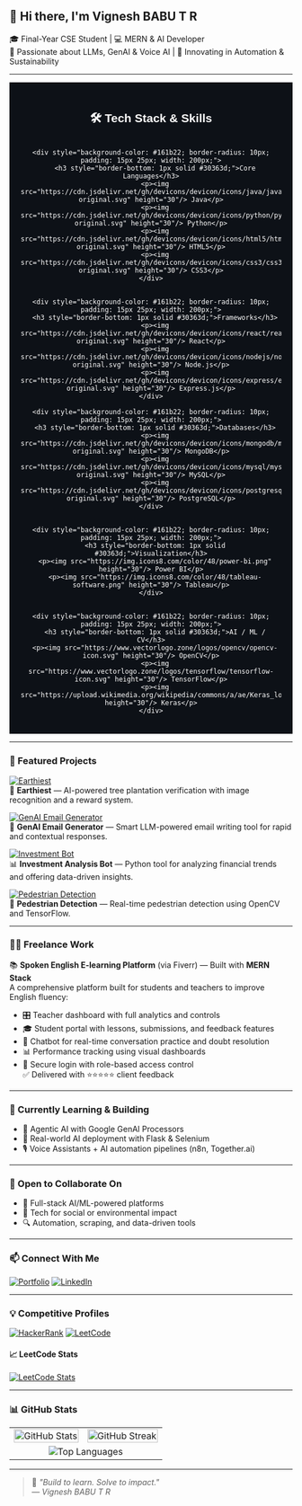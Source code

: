 ## 👋 Hi there, I'm Vignesh BABU T R

🎓 Final-Year CSE Student | 💻 MERN & AI Developer  
🧠 Passionate about LLMs, GenAI & Voice AI | 🌱 Innovating in Automation & Sustainability

---

<div align="center" style="padding: 20px; background-color: #0d1117; color: white; font-family: sans-serif;">

  <h2>🛠️ Tech Stack & Skills</h2>

  <div style="display: flex; flex-wrap: wrap; justify-content: center; gap: 20px; margin-top: 20px;">

    <div style="background-color: #161b22; border-radius: 10px; padding: 15px 25px; width: 200px;">
      <h3 style="border-bottom: 1px solid #30363d;">Core Languages</h3>
      <p><img src="https://cdn.jsdelivr.net/gh/devicons/devicon/icons/java/java-original.svg" height="30"/> Java</p>
      <p><img src="https://cdn.jsdelivr.net/gh/devicons/devicon/icons/python/python-original.svg" height="30"/> Python</p>
      <p><img src="https://cdn.jsdelivr.net/gh/devicons/devicon/icons/html5/html5-original.svg" height="30"/> HTML5</p>
      <p><img src="https://cdn.jsdelivr.net/gh/devicons/devicon/icons/css3/css3-original.svg" height="30"/> CSS3</p>
    </div>

   
    <div style="background-color: #161b22; border-radius: 10px; padding: 15px 25px; width: 200px;">
      <h3 style="border-bottom: 1px solid #30363d;">Frameworks</h3>
      <p><img src="https://cdn.jsdelivr.net/gh/devicons/devicon/icons/react/react-original.svg" height="30"/> React</p>
      <p><img src="https://cdn.jsdelivr.net/gh/devicons/devicon/icons/nodejs/nodejs-original.svg" height="30"/> Node.js</p>
      <p><img src="https://cdn.jsdelivr.net/gh/devicons/devicon/icons/express/express-original.svg" height="30"/> Express.js</p>
    </div>

    <div style="background-color: #161b22; border-radius: 10px; padding: 15px 25px; width: 200px;">
      <h3 style="border-bottom: 1px solid #30363d;">Databases</h3>
      <p><img src="https://cdn.jsdelivr.net/gh/devicons/devicon/icons/mongodb/mongodb-original.svg" height="30"/> MongoDB</p>
      <p><img src="https://cdn.jsdelivr.net/gh/devicons/devicon/icons/mysql/mysql-original.svg" height="30"/> MySQL</p>
      <p><img src="https://cdn.jsdelivr.net/gh/devicons/devicon/icons/postgresql/postgresql-original.svg" height="30"/> PostgreSQL</p>
    </div>

   
    <div style="background-color: #161b22; border-radius: 10px; padding: 15px 25px; width: 200px;">
      <h3 style="border-bottom: 1px solid #30363d;">Visualization</h3>
      <p><img src="https://img.icons8.com/color/48/power-bi.png" height="30"/> Power BI</p>
      <p><img src="https://img.icons8.com/color/48/tableau-software.png" height="30"/> Tableau</p>
    </div>

    
    <div style="background-color: #161b22; border-radius: 10px; padding: 15px 25px; width: 200px;">
      <h3 style="border-bottom: 1px solid #30363d;">AI / ML / CV</h3>
      <p><img src="https://www.vectorlogo.zone/logos/opencv/opencv-icon.svg" height="30"/> OpenCV</p>
      <p><img src="https://www.vectorlogo.zone/logos/tensorflow/tensorflow-icon.svg" height="30"/> TensorFlow</p>
      <p><img src="https://upload.wikimedia.org/wikipedia/commons/a/ae/Keras_logo.svg" height="30"/> Keras</p>
    </div>

  </div>

</div>


---

### 🚀 Featured Projects

[![Earthiest](https://img.shields.io/badge/Earthiest🌱-View%20Project-228B22?style=for-the-badge&logo=tree&logoColor=white)](https://github.com/VICKY-0017/Earthiest)  
🌿 **Earthiest** — AI-powered tree plantation verification with image recognition and a reward system.

[![GenAI Email Generator](https://img.shields.io/badge/Email%20GenAI📧-LLM%20Tool-4B0082?style=for-the-badge&logo=gmail&logoColor=white)](https://github.com/VICKY-0017/Email_generator-GenAI--main)  
🤖 **GenAI Email Generator** — Smart LLM-powered email writing tool for rapid and contextual responses.

[![Investment Bot](https://img.shields.io/badge/Finance%20Bot💰-Python%20ML-1E90FF?style=for-the-badge&logo=python&logoColor=white)](https://github.com/VICKY-0017/Invesment_Analysis_Bot)  
📊 **Investment Analysis Bot** — Python tool for analyzing financial trends and offering data-driven insights.

[![Pedestrian Detection](https://img.shields.io/badge/Pedestrian🚶‍♀️-ML%20Model-FF4500?style=for-the-badge&logo=tensorflow&logoColor=white)](https://github.com/VICKY-0017/Pedestrian_Detection_ML_Model)  
🚸 **Pedestrian Detection** — Real-time pedestrian detection using OpenCV and TensorFlow.


---

### 👨‍💻 Freelance Work

📚 **Spoken English E-learning Platform** (via Fiverr) — Built with **MERN Stack**  
A comprehensive platform built for students and teachers to improve English fluency:
- 🎛️ Teacher dashboard with full analytics and controls
- 🎓 Student portal with lessons, submissions, and feedback features
- 🤖 Chatbot for real-time conversation practice and doubt resolution
- 📊 Performance tracking using visual dashboards
- 🔐 Secure login with role-based access control  
✅ Delivered with ⭐⭐⭐⭐⭐ client feedback

---

### 🌱 Currently Learning & Building

- 🔁 Agentic AI with Google GenAI Processors  
- 🔧 Real-world AI deployment with Flask & Selenium  
- 🎙️ Voice Assistants + AI automation pipelines (n8n, Together.ai)

---

### 🤝 Open to Collaborate On

- 🧠 Full-stack AI/ML-powered platforms  
- 🌿 Tech for social or environmental impact  
- 🔍 Automation, scraping, and data-driven tools

---

### 📫 Connect With Me

[![Portfolio](https://img.shields.io/badge/🌐%20Portfolio-Site-121212?style=for-the-badge&logo=Google-chrome&logoColor=white)](https://portfolio-yj8s.onrender.com)
[![LinkedIn](https://img.shields.io/badge/LinkedIn-Profile-0077B5?style=for-the-badge&logo=linkedin&logoColor=white)](https://linkedin.com/in/vignesh-babu-t-r-880880250)

---

### 💡 Competitive Profiles

[![HackerRank](https://img.shields.io/badge/HackerRank-Profile-2EC866?style=for-the-badge&logo=HackerRank&logoColor=white)](https://www.hackerrank.com/profile/t_r_vigneshbabu1)
[![LeetCode](https://img.shields.io/badge/LeetCode-Profile-FFA116?style=for-the-badge&logo=leetcode&logoColor=white)](https://leetcode.com/vicky_3110/)

#### 📈 LeetCode Stats  
[![LeetCode Stats](https://leetcard.jacoblin.cool/vicky_3110?theme=light&font=Roboto&ext=heatmap)](https://leetcode.com/vicky_3110/)

---

### 📊 GitHub Stats

<table>
  <tr>
    <td>
      <img src="https://github-readme-stats.vercel.app/api?username=VICKY-0017&show_icons=true&theme=default&hide=contribs" alt="GitHub Stats" width="100%"/>
    </td>
    <td>
      <img src="https://streak-stats.demolab.com?user=VICKY-0017&theme=default" alt="GitHub Streak" width="100%"/>
    </td>
  </tr>
  <tr>
    <td colspan="2" align="center">
      <img src="https://github-readme-stats.vercel.app/api/top-langs/?username=VICKY-0017&layout=compact" alt="Top Languages" />
    </td>
  </tr>
</table>

---

> 💬 *"Build to learn. Solve to impact."*  
> — *Vignesh BABU T R*
